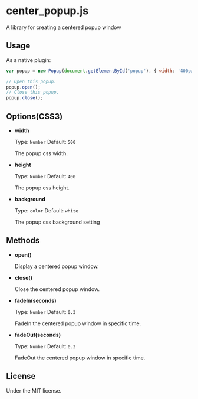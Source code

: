 # center_popup.js
A library for creating a centered popup window

## Usage

As a native plugin:

```js
var popup = new Popup(document.getElementById('popup'), { width: '400px', height: '300px' });

// Open this popup.
popup.open();
// Close this popup.
popup.close();
```

## Options(CSS3)

- **width**

  Type: `Number` Default: `500`

  The popup css width.

- **height**

  Type: `Number` Default: `400`

  The popup css height.
  
- **background**

  Type: `color` Default: `white`

  The popup css background setting
  
## Methods

- **open()**

  Display a centered popup window.
  
- **close()**

  Close the centered popup window.
  
- **fadeIn(seconds)**

  Type: `Number` Default: `0.3`

  FadeIn the centered popup window in specific time.

- **fadeOut(seconds)**

  Type: `Number` Default: `0.3`

  FadeOut the centered popup window in specific time.

## License

Under the MIT license.
